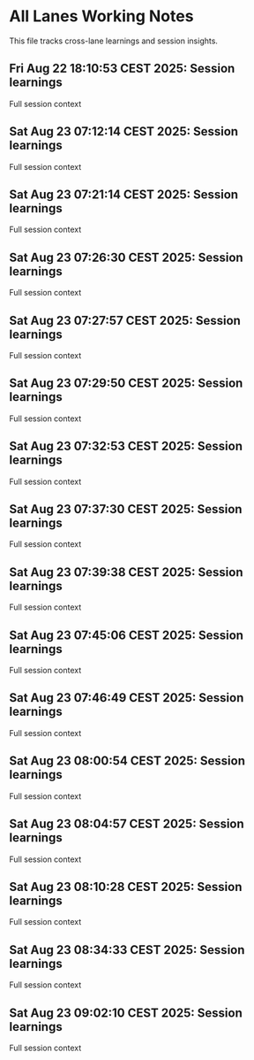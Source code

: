 # All Lanes Working Notes

This file tracks cross-lane learnings and session insights.
## Fri Aug 22 18:10:53 CEST 2025: Session learnings
Full session context

## Sat Aug 23 07:12:14 CEST 2025: Session learnings
Full session context

## Sat Aug 23 07:21:14 CEST 2025: Session learnings
Full session context

## Sat Aug 23 07:26:30 CEST 2025: Session learnings
Full session context

## Sat Aug 23 07:27:57 CEST 2025: Session learnings
Full session context

## Sat Aug 23 07:29:50 CEST 2025: Session learnings
Full session context

## Sat Aug 23 07:32:53 CEST 2025: Session learnings
Full session context

## Sat Aug 23 07:37:30 CEST 2025: Session learnings
Full session context

## Sat Aug 23 07:39:38 CEST 2025: Session learnings
Full session context

## Sat Aug 23 07:45:06 CEST 2025: Session learnings
Full session context

## Sat Aug 23 07:46:49 CEST 2025: Session learnings
Full session context

## Sat Aug 23 08:00:54 CEST 2025: Session learnings
Full session context

## Sat Aug 23 08:04:57 CEST 2025: Session learnings
Full session context

## Sat Aug 23 08:10:28 CEST 2025: Session learnings
Full session context

## Sat Aug 23 08:34:33 CEST 2025: Session learnings
Full session context

## Sat Aug 23 09:02:10 CEST 2025: Session learnings
Full session context

